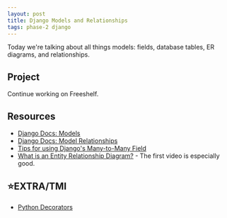 ```yaml
---
layout: post
title: Django Models and Relationships
tags: phase-2 django
---
```


Today we're talking about all things models: fields, database tables, ER diagrams, and relationships.

## Project

Continue working on Freeshelf.


## Resources

* [Django Docs: Models](https://docs.djangoproject.com/en/3.0/topics/db/models/)
* [Django Docs: Model Relationships](https://docs.djangoproject.com/en/3.0/topics/db/examples/)
* [Tips for using Django's Many-to-Many Field](https://www.revsys.com/tidbits/tips-using-djangos-manytomanyfield/)
* [What is an Entity Relationship Diagram?](https://www.lucidchart.com/pages/er-diagrams) - The first video is especially good.

## ⭐EXTRA/TMI

* [Python Decorators](https://realpython.com/primer-on-python-decorators/)
